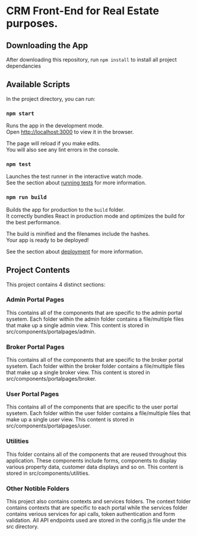 # CRM Front-End for Real Estate purposes.

## Downloading the App

After downloading this repository, run `npm install` to install all project dependancies


## Available Scripts

In the project directory, you can run:

### `npm start`

Runs the app in the development mode.<br>
Open [http://localhost:3000](http://localhost:3000) to view it in the browser.

The page will reload if you make edits.<br>
You will also see any lint errors in the console.

### `npm test`

Launches the test runner in the interactive watch mode.<br>
See the section about [running tests](https://facebook.github.io/create-react-app/docs/running-tests) for more information.

### `npm run build`

Builds the app for production to the `build` folder.<br>
It correctly bundles React in production mode and optimizes the build for the best performance.

The build is minified and the filenames include the hashes.<br>
Your app is ready to be deployed!

See the section about [deployment](https://facebook.github.io/create-react-app/docs/deployment) for more information.


## Project Contents

This project contains 4 distinct sections: 

### Admin Portal Pages

This contains all of the components that are specific to the admin portal sysetem. Each folder within the admin folder contains a file/multiple files that make up a single admin view. This content is stored in src/components/portalpages/admin.

### Broker Portal Pages

This contains all of the components that are specific to the broker portal sysetem. Each folder within the broker folder contains a file/multiple files that make up a single broker view. This content is stored in src/components/portalpages/broker.

### User Portal Pages

This contains all of the components that are specific to the user portal sysetem. Each folder within the user folder contains a file/multiple files that make up a single user view. This content is stored in src/components/portalpages/user.

### Utilities

This folder contains all of the components that are reused throughout this application. These components include forms, components to display various property data, customer data displays and so on. This content is stored in src/components/utilities.

### Other Notible Folders

This project also contains contexts and services folders. The context folder contains contexts that are specific to each portal while the services folder contains verious services for api calls, token authentication and form validation. All API endpoints used are stored in the config.js file under the src directory. 

